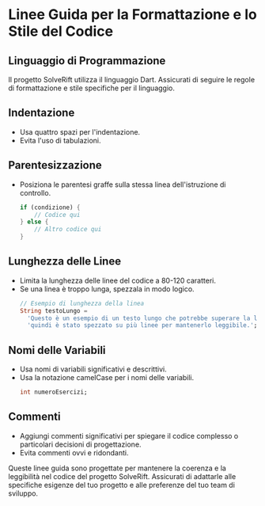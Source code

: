# Linee Guida per la Formattazione e lo Stile del Codice

## Linguaggio di Programmazione
Il progetto SolveRift utilizza il linguaggio Dart. Assicurati di seguire le regole di formattazione e stile specifiche per il linguaggio.

## Indentazione
- Usa quattro spazi per l'indentazione.
- Evita l'uso di tabulazioni.

## Parentesizzazione
- Posiziona le parentesi graffe sulla stessa linea dell'istruzione di controllo.
  ```dart
  if (condizione) {
      // Codice qui
  } else {
      // Altro codice qui
  }

## Lunghezza delle Linee
- Limita la lunghezza delle linee del codice a 80-120 caratteri.
- Se una linea è troppo lunga, spezzala in modo logico.
  ```dart
  // Esempio di lunghezza della linea
  String testoLungo =
    'Questo è un esempio di un testo lungo che potrebbe superare la lunghezza consigliata, ' +
    'quindi è stato spezzato su più linee per mantenerlo leggibile.';

## Nomi delle Variabili
- Usa nomi di variabili significativi e descrittivi.
- Usa la notazione camelCase per i nomi delle variabili.
  ```dart
  int numeroEsercizi;

## Commenti
- Aggiungi commenti significativi per spiegare il codice complesso o particolari decisioni di progettazione.
- Evita commenti ovvi e ridondanti.

Queste linee guida sono progettate per mantenere la coerenza e la leggibilità nel codice del progetto SolveRift. Assicurati di adattarle alle specifiche esigenze del tuo progetto e alle preferenze del tuo team di sviluppo.